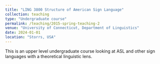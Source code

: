 ```yaml
---
title: "LING 3800 Structure of American Sign Language"
collection: teaching
type: "Undergraduate course"
permalink: /teaching/2015-spring-teaching-2
venue: "University of Connecticut, Department of Linguistics"
date: 2024-01-01
location: "Storrs, USA"
---
```


This is an upper level undergraduate course looking at ASL and other sign languages with a theoretical linguistic lens.

 
